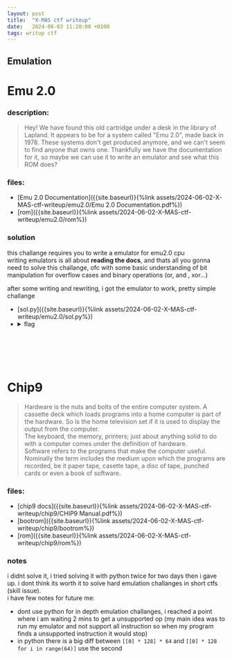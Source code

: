 ```yaml
---
layout: post
title:  "X-MAS ctf writeup"
date:   2024-06-03 11:20:00 +0100
tags: writup ctf
---
```


## Emulation
# Emu 2.0

### description: 
> Hey! We have found this old cartridge under a desk in the library of Lapland. It appears to be for a system called "Emu 2.0", made back in 1978. These systems don't get produced anymore, and we can't seem to find anyone that owns one. Thankfully we have the documentation for it, so maybe we can use it to write an emulator and see what this ROM does?   

### files: 
- [Emu 2.0 Documentation]({{site.baseurl}}{%link assets/2024-06-02-X-MAS-ctf-writeup/emu2.0/Emu 2.0 Documentation.pdf%})   
- [rom]({{site.baseurl}}{%link assets/2024-06-02-X-MAS-ctf-writeup/emu2.0/rom%})

### solution
this challange requires you to write a emulator for emu2.0 cpu    
writing emulators is all about **reading the docs**, and thats all you gonna need to solve this challange, ofc with some basic understanding of bit manipulation for overflow cases and binary operations (or, and , xor...)    
        
after some writing and rewriting, i got the emulator to work, pretty simple challange

- [sol.py]({{site.baseurl}}{%link assets/2024-06-02-X-MAS-ctf-writeup/emu2.0/sol.py%})   
- <details>  <summary>flag </summary> X-MAS{S4nt4_U5e5_An_Emu_2.0_M4ch1n3}  </details>

<br>
<br>
<br>
<br>
    
    
# Chip9
> Hardware is the nuts and bolts of the entire computer system. A cassette deck which loads programs into a home computer is part of the hardware. So is the home television set if it is used to display the output from the computer.   
The keyboard, the memory, printers; just about anything solid to do with a computer comes under the definition of hardware.    
Software refers to the programs that make the computer useful. Nominally the term includes the medium upon which the programs are recorded, be it paper tape, casette tape, a disc of tape, punched cards or even a book of software.

### files:
- [chip9 docs]({{site.baseurl}}{%link assets/2024-06-02-X-MAS-ctf-writeup/chip9/CHIP9 Manual.pdf%})   
- [bootrom]({{site.baseurl}}{%link assets/2024-06-02-X-MAS-ctf-writeup/chip9/bootrom%})
- [rom]({{site.baseurl}}{%link assets/2024-06-02-X-MAS-ctf-writeup/chip9/rom%})

### notes
i didnt solve it, i tried solving it with python twice for two days then i gave up. i dont think its worth it to solve hard emulation challanges in short ctfs  (skill issue).    
i have few notes for future me:
- dont use python for in depth emulation challanges, i reached a point where i am waiting 2 mins to get a unsupported op (my main idea was to run my emulator and not support all instruction so when my program finds a unsupported instruction it would stop)
- in python there is a big diff between ```[[0] * 128] * 64``` and ```[[0] * 128 for i in range(64)]``` use the second

